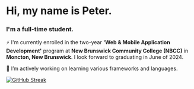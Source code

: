 <h1 align="left">Hi, my name is Peter.</h1>
<h3 align="left">I'm a full-time student.</h3>

⚡ I'm currently enrolled in the two-year **'Web & Mobile Application Development'** program at **New Brunswick Community College (NBCC)** in **Moncton, New Brunswick**. I look forward to graduating in June of 2024.

🌱 I’m actively working on learning various frameworks and languages.

<p align="left">
</p>

[![GitHub Streak](https://streak-stats.demolab.com?user=pbwhynot&theme=ocean-gradient)](https://git.io/streak-stats)








